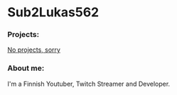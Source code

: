 # Sub2Lukas562
### Projects:

[No projects, sorry](https://lukas562dev.github.io "WHY ARE U HOVERING OVER THIS")

### About me:
I'm a Finnish Youtuber, Twitch Streamer and Developer.
